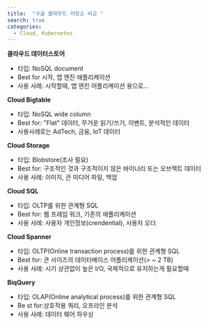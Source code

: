 ```yaml
---
title:  "구글 클라우드 저장소 비교 "
search: true
categories: 
  - Cloud, Kubernetes
---
```


__클라우드 데이터스토어__
- 타입: NoSQL document
- Best for 시작, 앱 엔진 애플리케이션
- 사용 사례: 시작할때, 앱 엔진 어플리케이션 용으로...

__Cloud Bigtable__
- 타입: NoSQL wide column
- Best for: "Flat" 데이터, 무거운 읽기/쓰기, 이벤트, 분석적인 데이터
- 사용사례로는 AdTech, 금융, IoT 데이터

__Cloud Storage__
- 타입: Blobstore(조사 필요)
- Best for: 구조적인 것과 구조적이지 않은 바이너리 또는 오브젝트 데이터 
- 사용 사례: 이미지, 큰 미디어 파일, 백업

__Cloud SQL__
- 타입: OLTP를 위한 관계형 SQL
- Best for: 웹 프레임 워크, 기존의 애플리케이션
- 사용 사례: 사용자 개인정보(crendential), 사용자 오더

__Cloud Spanner__
- 타입: OLTP(Online transaction process)를 위한 관계형 SQL
- Best for: 큰 사이즈의 데이터베이스 어플리케이션(> ~ 2 TB)
- 사용 사례: 시기 상관없이 높은 I/O, 국제적으로 유지하는게 필요할때

__BiqQuery__
- 타입: OLAP(Online analytical process)를 위한 관계형 SQL
- Be
st for:상호작용 쿼리, 오프라인 분석
- 사용 사례: 데이터 웨어 하우싱

